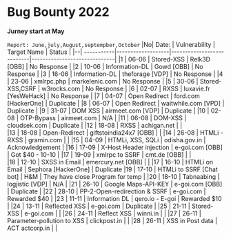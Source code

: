 #   Bug Bounty 2022

**Jurney start at May**

`Report: June,july,August,septempber,October`
|No|    Date: 	|	 Vulnerability 		|		 Target Name  	    	|	     	Status                |
|--| -----------|-------------------|---------------------------|------------------------------|
|1 |  06-06   |    Stored-XSS			  |			Relk3D	[OBB]        	|	      No Response            |
|2 |  10-06	  |    Information-DL	| 			Gowd		[OBB]     	   |   	   	No Response           |
|3 |  16-06	  |   Information-DL		| 		  theforage	[VDP] 	   |          No Response          |
|4 |  23-06   |  xmlrpc.php 			   | 		markelenic.com 		     | 	    	No Response             |
|5 |  30-06 	 |   Stored-XSS,CSRF	| 		w3rocks.com 		       | 		       No Response          |
|6 |  02-07   |   RXSS  	     			|    luxavie.fr [YesWeHack] |      No Response            |
|7 |  04-07   |  Open Redirect   |    ford.com	[HackerOne]  	|     Duplicate                 |
|8 |  06-07	  | Open Redirect  		| 	waitwhile.com [VPD]	    	| 	  Duplicate               |
|9 |  31-07   |    DOM XSS       |   airmeet.com    [VDP]        |     Duplicate                  |
|10 |  02-08    |    OTP-Bypass    |    airmeet.com              |     N/A                        |
|11 |  06-08    |   DOM-XSS        |    cloudsek.com             | Duplicate                     |
|12 |  18-08   |     RXSS         |     achigan.net              |                                 |  
|13 | 18-08     |     Open-Redirect  |    giftstoindia24x7 [OBB] |                                |
|14 | 26-08   |  HTMLi - RXSS     |    gramin.com                |                                 |
|15 | 04-09   |  HTMLi, XSS, SQLi |    odisha.gov.in            |           Acknowledgement         |
|16 | 17-09   | X-Host Header injection | e-goi.com   [OBB]      |         Got $40 - 10-10        |
|17 | 19-09   | xmlrpc to SSRF    |      cmt.de  [OBB]           |                               |         
|18 | 12-10   | SXSS in Email     |    emercury.net [OBB]        |                                |
|17 | 16-10   | HTMLi on Email    |    Sephora [HackerOne]       |   Duplicate 
|19 | 17-10   | HTMLi to SSRF [Chat bot] |    H&M                | They have close Program for temp |
|20 | 18-10   | Tabnaabing           |    logjistic  [VDP]       |  N/A                             | 
|21 | 26-10   | Google Maps-API-KEY       |   e-goi.com [OBB]    |        Duplicate                 |
|22 | 28-10   | PP-2-Open-redirection & SSRF  |  e-goi.com       |          Rewarded $40            | 
|23 | 11-11   | Information DL    |   qero.io - E-goi            |          Rewarded $10            |
|24 | 13-11   | Reflected XSS     |   e-goi.com                  |         Duplicate              |
|25 | 21-11   | Stored-XSS        |   e-goi.com                  |                                     | 
|26 | 24-11   | Reflect XSS       |   winni.in                   |                                   |
|27 | 26-11  | Parameter-pollution to XSS | clickpost.in        |                                    |
|28 | 26-11   | XSS in Post data |     ACT actcorp.in            |                                    |


